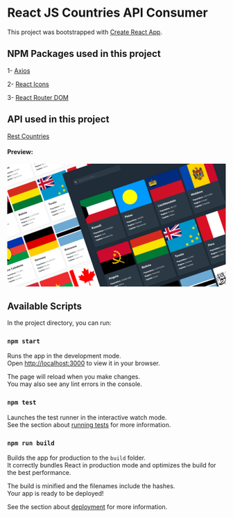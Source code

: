# React JS Countries API Consumer

This project was bootstrapped with [Create React App](https://github.com/facebook/create-react-app).

## NPM Packages used in this project

1- [Axios](https://axios-http.com/docs/intro)

2- [React Icons](https://react-icons.github.io/react-icons/)

3- [React Router DOM](https://v5.reactrouter.com/web/guides/quick-start)

## API used in this project

[Rest Countries](https://restcountries.com/)

#### Preview:

<img src="./previews/thumbnail.png">

## Available Scripts

In the project directory, you can run:

### `npm start`

Runs the app in the development mode.\
Open [http://localhost:3000](http://localhost:3000) to view it in your browser.

The page will reload when you make changes.\
You may also see any lint errors in the console.

### `npm test`

Launches the test runner in the interactive watch mode.\
See the section about [running tests](https://facebook.github.io/create-react-app/docs/running-tests) for more information.

### `npm run build`

Builds the app for production to the `build` folder.\
It correctly bundles React in production mode and optimizes the build for the best performance.

The build is minified and the filenames include the hashes.\
Your app is ready to be deployed!

See the section about [deployment](https://facebook.github.io/create-react-app/docs/deployment) for more information.

